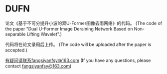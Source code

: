 # DUFN
论文《基于不可分提升小波的双U-Former图像去雨网络》的代码。
(The code of the paper "Dual U-Former Image Deraining Network Based on Non-separable Lifting Wavelet".)

代码将在论文录用后上传。
(The code will be uploaded after the paper is accepted.)

有疑问请联系fangsiyanfsy@163.com
(If you have any questions, please contact fangsiyanfsy@163.com)
